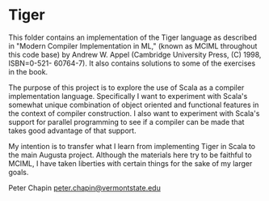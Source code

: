 
Tiger
=====

This folder contains an implementation of the Tiger language as described in "Modern Compiler
Implementation in ML," (known as MCIML throughout this code base) by Andrew W. Appel (Cambridge
University Press, (C) 1998, ISBN=0-521- 60764-7). It also contains solutions to some of the
exercises in the book.

The purpose of this project is to explore the use of Scala as a compiler implementation
language. Specifically I want to experiment with Scala's somewhat unique combination of object
oriented and functional features in the context of compiler construction. I also want to
experiment with Scala's support for parallel programming to see if a compiler can be made that
takes good advantage of that support.

My intention is to transfer what I learn from implementing Tiger in Scala to the main Augusta
project. Although the materials here try to be faithful to MCIML, I have taken liberties with
certain things for the sake of my larger goals.

Peter Chapin <peter.chapin@vermontstate.edu>  
